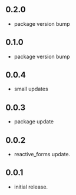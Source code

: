 ## 0.2.0
* package version bump

## 0.1.0
* package version bump

## 0.0.4
* small updates

## 0.0.3
* package update

## 0.0.2
* reactive_forms update.

## 0.0.1
* initial release.
